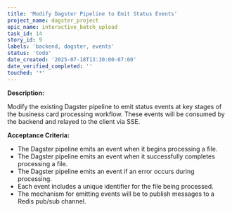 ```yaml
---
title: 'Modify Dagster Pipeline to Emit Status Events'
project_name: dagster_project
epic_name: interactive_batch_upload
task_id: 14
story_id: 9
labels: 'backend, dagster, events'
status: 'todo'
date_created: '2025-07-18T13:30:00-07:00'
date_verified_completed: ''
touched: '*'
---
```


**Description:**

Modify the existing Dagster pipeline to emit status events at key stages of the business card processing workflow. These events will be consumed by the backend and relayed to the client via SSE.

**Acceptance Criteria:**

- The Dagster pipeline emits an event when it begins processing a file.
- The Dagster pipeline emits an event when it successfully completes processing a file.
- The Dagster pipeline emits an event if an error occurs during processing.
- Each event includes a unique identifier for the file being processed.
- The mechanism for emitting events will be to publish messages to a Redis pub/sub channel.
